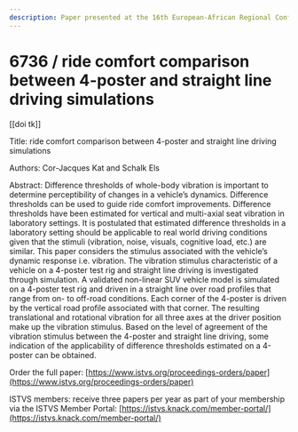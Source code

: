 ```yaml
---
description: Paper presented at the 16th European-African Regional Conference of the ISTVS
---
```


# 6736 / ride comfort comparison between 4-poster and straight line driving simulations

\[\[doi tk]]

Title: ride comfort comparison between 4-poster and straight line driving simulations

Authors: Cor-Jacques Kat and Schalk Els

Abstract: Difference thresholds of whole-body vibration is important to determine perceptibility of changes in a vehicle’s dynamics. Difference thresholds can be used to guide ride comfort improvements. Difference thresholds have been estimated for vertical and multi-axial seat vibration in laboratory settings. It is postulated that estimated difference thresholds in a laboratory setting should be applicable to real world driving conditions given that the stimuli (vibration, noise, visuals, cognitive load, etc.) are similar. This paper considers the stimulus associated with the vehicle’s dynamic response i.e. vibration. The vibration stimulus characteristic of a vehicle on a 4-poster test rig and straight line driving is investigated through simulation. A validated non-linear SUV vehicle model is simulated on a 4-poster test rig and driven in a straight line over road profiles that range from on- to off-road conditions. Each corner of the 4-poster is driven by the vertical road profile associated with that corner. The resulting translational and rotational vibration for all three axes at the driver position make up the vibration stimulus. Based on the level of agreement of the vibration stimulus between the 4-poster and straight line driving, some indication of the applicability of difference thresholds estimated on a 4-poster can be obtained.

Order the full paper: [https://www.istvs.org/proceedings-orders/paper](https://www.istvs.org/proceedings-orders/paper)

ISTVS members: receive three papers per year as part of your membership via the ISTVS Member Portal: [https://istvs.knack.com/member-portal/](https://istvs.knack.com/member-portal/)

